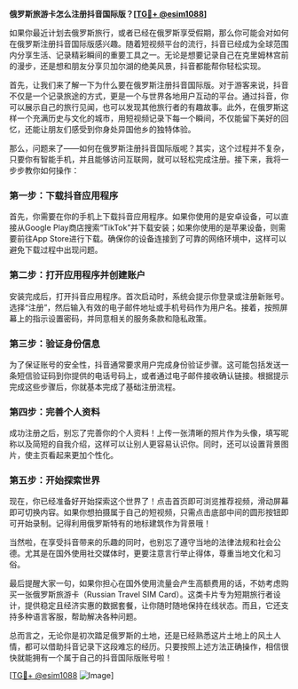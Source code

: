 **俄罗斯旅游卡怎么注册抖音国际版？[[TG💪+ @esim1088](https://t.me/s/esim1088)]**

如果你最近计划去俄罗斯旅行，或者已经在俄罗斯享受假期，那么你可能会对如何在俄罗斯注册抖音国际版感兴趣。随着短视频平台的流行，抖音已经成为全球范围内分享生活、记录精彩瞬间的重要工具之一。无论是想要记录自己在克里姆林宫前的漫步，还是想和朋友分享贝加尔湖的绝美风景，抖音都能帮你轻松实现。

首先，让我们来了解一下为什么要在俄罗斯注册抖音国际版。对于游客来说，抖音不仅是一个记录旅途的方式，更是一个与世界各地用户互动的平台。通过抖音，你可以展示自己的旅行见闻，也可以发现其他旅行者的有趣故事。此外，在俄罗斯这样一个充满历史与文化的城市，用短视频记录下每一个瞬间，不仅能留下美好的回忆，还能让朋友们感受到你身处异国他乡的独特体验。

那么，问题来了——如何在俄罗斯注册抖音国际版呢？其实，这个过程并不复杂，只要你有智能手机，并且能够访问互联网，就可以轻松完成注册。接下来，我将一步步教你如何操作：

### 第一步：下载抖音应用程序

首先，你需要在你的手机上下载抖音应用程序。如果你使用的是安卓设备，可以直接从Google Play商店搜索“TikTok”并下载安装；如果你使用的是苹果设备，则需要前往App Store进行下载。确保你的设备连接到了可靠的网络环境中，这样可以避免下载过程中出现问题。

### 第二步：打开应用程序并创建账户

安装完成后，打开抖音应用程序。首次启动时，系统会提示你登录或注册新账号。选择“注册”，然后输入有效的电子邮件地址或手机号码作为用户名。接着，按照屏幕上的指示设置密码，并同意相关的服务条款和隐私政策。

### 第三步：验证身份信息

为了保证账号的安全性，抖音通常要求用户完成身份验证步骤。这可能包括发送一条短信验证码到你提供的电话号码上，或者通过电子邮件接收确认链接。根据提示完成这些步骤后，你就基本完成了基础注册流程。

### 第四步：完善个人资料

成功注册之后，别忘了完善你的个人资料！上传一张清晰的照片作为头像，填写昵称以及简短的自我介绍，这样可以让别人更容易认识你。同时，还可以设置背景图片，使主页看起来更加个性化。

### 第五步：开始探索世界

现在，你已经准备好开始探索这个世界了！点击首页即可浏览推荐视频，滑动屏幕即可切换内容。如果你想拍摄属于自己的短视频，只需点击底部中间的圆形按钮即可开始录制。记得利用俄罗斯特有的地标建筑作为背景哦！

当然啦，在享受抖音带来的乐趣的同时，也别忘了遵守当地的法律法规和社会公德。尤其是在国外使用社交媒体时，更要注意言行举止得体，尊重当地文化和习俗。

最后提醒大家一句，如果你担心在国外使用流量会产生高额费用的话，不妨考虑购买一张俄罗斯旅游卡（Russian Travel SIM Card）。这类卡片专为短期旅行者设计，提供稳定且经济实惠的数据套餐，让你随时随地保持在线状态。而且，它还支持多种语言客服，帮助解决各种问题。

总而言之，无论你是初次踏足俄罗斯的土地，还是已经熟悉这片土地上的风土人情，都可以借助抖音记录下这段难忘的经历。只要按照上述方法正确操作，相信很快就能拥有一个属于自己的抖音国际版账号啦！

[[TG💪+ @esim1088](https://t.me/s/esim1088) ![Image](https://i.postimg.cc/4NQfJmqS/Snipaste-2025-05-13-00-14-12.png)]